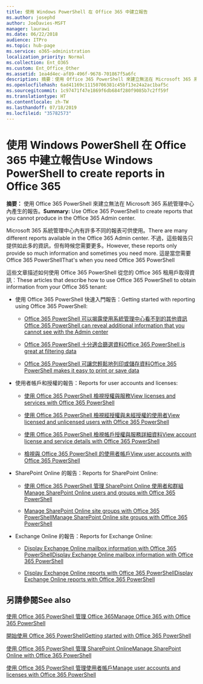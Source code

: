 ```yaml
---
title: 使用 Windows PowerShell 在 Office 365 中建立報告
ms.author: josephd
author: JoeDavies-MSFT
manager: laurawi
ms.date: 06/22/2018
audience: ITPro
ms.topic: hub-page
ms.service: o365-administration
localization_priority: Normal
ms.collection: Ent_O365
ms.custom: Ent_Office_Other
ms.assetid: 1ea4d4ec-af89-496f-9678-701867f5a6fc
description: 摘要：使用 Office 365 PowerShell 來建立無法在 Microsoft 365 系統管理中心內產生的報告。
ms.openlocfilehash: 6ad41169c11150706381c45bf13e24a2ac1baf5c
ms.sourcegitcommit: 1c97471f47e1869f6db684f280f9085b7c2ff59f
ms.translationtype: HT
ms.contentlocale: zh-TW
ms.lasthandoff: 07/18/2019
ms.locfileid: "35782573"
---
```

# <a name="use-windows-powershell-to-create-reports-in-office-365"></a><span data-ttu-id="3cf06-103">使用 Windows PowerShell 在 Office 365 中建立報告</span><span class="sxs-lookup"><span data-stu-id="3cf06-103">Use Windows PowerShell to create reports in Office 365</span></span>

 <span data-ttu-id="3cf06-104">**摘要：** 使用 Office 365 PowerShell 來建立無法在 Microsoft 365 系統管理中心內產生的報告。</span><span class="sxs-lookup"><span data-stu-id="3cf06-104">**Summary:** Use Office 365 PowerShell to create reports that you cannot produce in the Office 365 Admin center.</span></span>
  
<span data-ttu-id="3cf06-105">Microsoft 365 系統管理中心內有許多不同的報表可供使用。</span><span class="sxs-lookup"><span data-stu-id="3cf06-105">There are many different reports available in the Office 365 Admin center.</span></span> <span data-ttu-id="3cf06-106">不過，這些報告只提供如此多的資訊，但有時候您需要更多。</span><span class="sxs-lookup"><span data-stu-id="3cf06-106">However, these reports only provide so much information and sometimes you need more.</span></span> <span data-ttu-id="3cf06-107">這是當您需要 Office 365 PowerShell</span><span class="sxs-lookup"><span data-stu-id="3cf06-107">That's when you need Office 365 PowerShell</span></span>
  
<span data-ttu-id="3cf06-108">這些文章描述如何使用 Office 365 PowerShell 從您的 Office 365 租用戶取得資訊︰</span><span class="sxs-lookup"><span data-stu-id="3cf06-108">These articles that describe how to use Office 365 PowerShell to obtain information from your Office 365 tenant:</span></span>
  
- <span data-ttu-id="3cf06-109">使用 Office 365 PowerShell 快速入門報告：</span><span class="sxs-lookup"><span data-stu-id="3cf06-109">Getting started with reporting using Office 365 PowerShell:</span></span>
    
  - [<span data-ttu-id="3cf06-110">Office 365 PowerShell 可以揭露使用系統管理中心看不到的其他資訊</span><span class="sxs-lookup"><span data-stu-id="3cf06-110">Office 365 PowerShell can reveal additional information that you cannot see with the Admin center</span></span>](https://technet.microsoft.com/library/dn568034.aspx#reveal)
    
  - [<span data-ttu-id="3cf06-111">Office 365 PowerShell 十分適合篩選資料</span><span class="sxs-lookup"><span data-stu-id="3cf06-111">Office 365 PowerShell is great at filtering data</span></span>](https://technet.microsoft.com/library/dn568034.aspx#filter)
    
  - [<span data-ttu-id="3cf06-112">Office 365 PowerShell 可讓您輕鬆地列印或儲存資料</span><span class="sxs-lookup"><span data-stu-id="3cf06-112">Office 365 PowerShell makes it easy to print or save data</span></span>](https://technet.microsoft.com/library/dn568034.aspx#printsave)
    
- <span data-ttu-id="3cf06-113">使用者帳戶和授權的報告：</span><span class="sxs-lookup"><span data-stu-id="3cf06-113">Reports for user accounts and licenses:</span></span>
    
  - [<span data-ttu-id="3cf06-114">使用 Office 365 PowerShell 檢視授權與服務</span><span class="sxs-lookup"><span data-stu-id="3cf06-114">View licenses and services with Office 365 PowerShell</span></span>](view-licenses-and-services-with-office-365-powershell.md)
    
  - [<span data-ttu-id="3cf06-115">使用 Office 365 PowerShell 檢視經授權與未經授權的使用者</span><span class="sxs-lookup"><span data-stu-id="3cf06-115">View licensed and unlicensed users with Office 365 PowerShell</span></span>](view-licensed-and-unlicensed-users-with-office-365-powershell.md)
    
  - [<span data-ttu-id="3cf06-116">使用 Office 365 PowerShell 檢視帳戶授權與服務詳細資料</span><span class="sxs-lookup"><span data-stu-id="3cf06-116">View account license and service details with Office 365 PowerShell</span></span>](view-account-license-and-service-details-with-office-365-powershell.md)
    
  - [<span data-ttu-id="3cf06-117">檢視與 Office 365 PowerShell 的使用者帳戶</span><span class="sxs-lookup"><span data-stu-id="3cf06-117">View user accounts with Office 365 PowerShell</span></span>](view-user-accounts-with-office-365-powershell.md)
    
- <span data-ttu-id="3cf06-118">SharePoint Online 的報告：</span><span class="sxs-lookup"><span data-stu-id="3cf06-118">Reports for SharePoint Online:</span></span>
    
  - [<span data-ttu-id="3cf06-119">使用 Office 365 PowerShell 管理 SharePoint Online 使用者和群組</span><span class="sxs-lookup"><span data-stu-id="3cf06-119">Manage SharePoint Online users and groups with Office 365 PowerShell</span></span>](http://technet.microsoft.com/library/9680af2e-a965-4e62-92ee-da72105c7800.aspx)
    
  - [<span data-ttu-id="3cf06-120">Manage SharePoint Online site groups with Office 365 PowerShell</span><span class="sxs-lookup"><span data-stu-id="3cf06-120">Manage SharePoint Online site groups with Office 365 PowerShell</span></span>](http://technet.microsoft.com/library/122f4099-c78d-4cce-bab0-4343b04596ae.aspx)
    
- <span data-ttu-id="3cf06-121">Exchange Online 的報告：</span><span class="sxs-lookup"><span data-stu-id="3cf06-121">Reports for Exchange Online:</span></span>
    
  - [<span data-ttu-id="3cf06-122">Display Exchange Online mailbox information with Office 365 PowerShell</span><span class="sxs-lookup"><span data-stu-id="3cf06-122">Display Exchange Online mailbox information with Office 365 PowerShell</span></span>](http://technet.microsoft.com/library/13843002-56ca-4b75-81c5-84386522b01b.aspx)
    
  - [<span data-ttu-id="3cf06-123">Display Exchange Online reports with Office 365 PowerShell</span><span class="sxs-lookup"><span data-stu-id="3cf06-123">Display Exchange Online reports with Office 365 PowerShell</span></span>](http://technet.microsoft.com/library/4873a063-9fc4-4ed9-826a-6e935fef61d4.aspx)
    
## <a name="see-also"></a><span data-ttu-id="3cf06-124">另請參閱</span><span class="sxs-lookup"><span data-stu-id="3cf06-124">See also</span></span>

#### 

[<span data-ttu-id="3cf06-125">使用 Office 365 PowerShell 管理 Office 365</span><span class="sxs-lookup"><span data-stu-id="3cf06-125">Manage Office 365 with Office 365 PowerShell</span></span>](manage-office-365-with-office-365-powershell.md)
  
[<span data-ttu-id="3cf06-126">開始使用 Office 365 PowerShell</span><span class="sxs-lookup"><span data-stu-id="3cf06-126">Getting started with Office 365 PowerShell</span></span>](getting-started-with-office-365-powershell.md)
  
[<span data-ttu-id="3cf06-127">使用 Office 365 PowerShell 管理 SharePoint Online</span><span class="sxs-lookup"><span data-stu-id="3cf06-127">Manage SharePoint Online with Office 365 PowerShell</span></span>](manage-sharepoint-online-with-office-365-powershell.md)
  
[<span data-ttu-id="3cf06-128">使用 Office 365 PowerShell 管理使用者帳戶</span><span class="sxs-lookup"><span data-stu-id="3cf06-128">Manage user accounts and licenses with Office 365 PowerShell</span></span>](manage-user-accounts-and-licenses-with-office-365-powershell.md)
  
